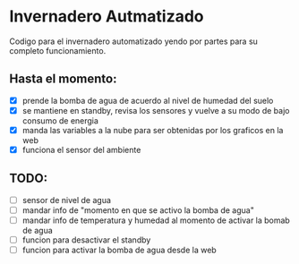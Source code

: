 # Invernadero Autmatizado

Codigo para el invernadero automatizado yendo por partes para su completo funcionamiento.

## Hasta el momento:

- [x] prende la bomba de agua de acuerdo al nivel de humedad del suelo   
- [x] se mantiene en standby, revisa los sensores y vuelve a su modo de bajo consumo de energia   
- [x] manda las variables a la nube para ser obtenidas por los graficos en la web   
- [x] funciona el sensor del ambiente   

## TODO:
- [ ] sensor de nivel de agua   
- [ ] mandar info de "momento en que se activo la bomba de agua"   
- [ ] mandar info de temperatura y humedad al momento de activar la bomab de agua   
- [ ] funcion para desactivar el standby   
- [ ] funcion para activar la bomba de agua desde la web   
